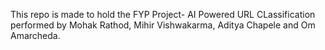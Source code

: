 This repo is made to hold the FYP Project- AI Powered URL CLassification performed by Mohak Rathod, Mihir Vishwakarma, Aditya Chapele and Om Amarcheda.
